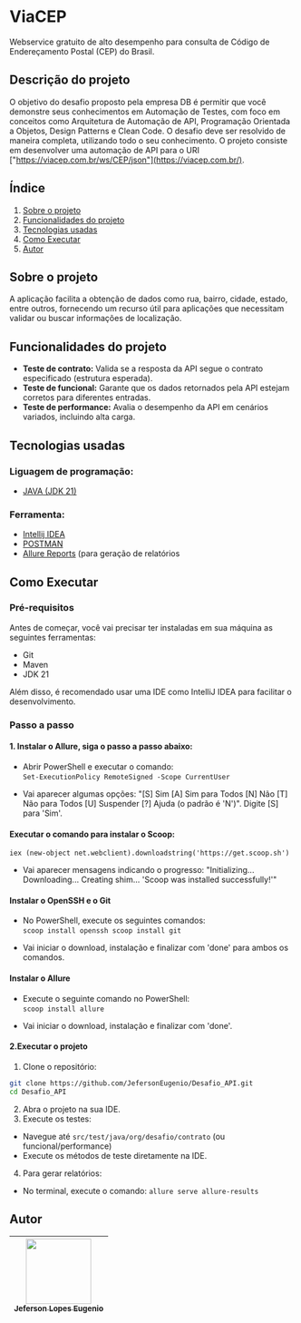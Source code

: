 # ViaCEP
Webservice gratuito de alto desempenho para consulta de Código de Endereçamento Postal (CEP) do Brasil.
## Descrição do projeto
O objetivo do desafio proposto pela empresa DB é permitir que você demonstre seus conhecimentos em Automação de Testes, com foco em conceitos como Arquitetura de Automação de API, Programação Orientada a Objetos, Design Patterns e Clean Code. O desafio deve ser resolvido de maneira completa, utilizando todo o seu conhecimento. O projeto consiste em desenvolver uma automação de API para o URI ["https://viacep.com.br/ws/CEP/json"](https://viacep.com.br/).

## Índice
1. [Sobre o projeto](#sobre-o-projeto)
2. [Funcionalidades do projeto](#funcionalidades-do-projeto)
3. [Tecnologias usadas](#tecnologias-usadas)
4. [Como Executar](#como-executar)
5. [Autor](#autor)

## Sobre o projeto
A aplicação facilita a obtenção de dados como rua, bairro, cidade, estado, entre outros, fornecendo um recurso útil para aplicações que necessitam validar ou buscar informações de localização.

## Funcionalidades do projeto
* **Teste de contrato:** Valida se a resposta da API segue o contrato especificado (estrutura esperada).
* **Teste de funcional:** Garante que os dados retornados pela API estejam corretos para diferentes entradas.
* **Teste de performance:** Avalia o desempenho da API em cenários variados, incluindo alta carga.

## Tecnologias usadas
### Liguagem de programação:
* [JAVA (JDK 21)](https://www.oracle.com/java/technologies/javase/jdk21-archive-downloads.html)
### Ferramenta:
* [Intellij IDEA](https://www.jetbrains.com/pt-br/idea/)
* [POSTMAN](https://www.postman.com/)
* [Allure Reports](https://docs.qameta.io/allure/) (para geração de relatórios

## Como Executar

### Pré-requisitos
Antes de começar, você vai precisar ter instaladas em sua máquina as seguintes ferramentas: 
* Git
* Maven
* JDK 21
<p>Além disso, é recomendado usar uma IDE como IntelliJ IDEA para facilitar o desenvolvimento.</p>

### Passo a passo

#### 1. Instalar o Allure, siga o passo a passo abaixo:
* Abrir PowerShell e executar o comando: <br>
``` Set-ExecutionPolicy RemoteSigned -Scope CurrentUser ``` <br>
- Vai aparecer algumas opções: "[S] Sim [A] Sim para Todos [N] Não [T] Não para Todos [U] Suspender [?] Ajuda (o padrão é 'N')". Digite [S] para 'Sim'. <br>
#### Executar o comando para instalar o Scoop: 
`` iex (new-object net.webclient).downloadstring('https://get.scoop.sh') `` <br>
- Vai aparecer mensagens indicando o progresso: "Initializing... Downloading... Creating shim... 'Scoop was installed successfully!'" <br>
#### Instalar o OpenSSH e o Git
* No PowerShell, execute os seguintes comandos: <br>
`` scoop install openssh
scoop install git `` <br>
- Vai iniciar o download, instalação e finalizar com 'done' para ambos os comandos. <br>
#### Instalar o Allure
* Execute o seguinte comando no PowerShell: <br>
`` scoop install allure ``
- Vai iniciar o download, instalação e finalizar com 'done'.

#### 2.Executar o projeto
1. Clone o repositório:
```bash
git clone https://github.com/JefersonEugenio/Desafio_API.git
cd Desafio_API
```
2. Abra o projeto na sua IDE.
3. Execute os testes:
* Navegue até `src/test/java/org/desafio/contrato` (ou funcional/performance)
* Execute os métodos de teste diretamente na IDE.
4. Para gerar relatórios:
* No terminal, execute o comando:
``` allure serve allure-results ```

## Autor
| [<img src="https://avatars.githubusercontent.com/u/122066021?v=4" width=115><br><sub>Jeferson Lopes Eugenio</sub>](https://github.com/JefersonEuenio) |
| :---: |
